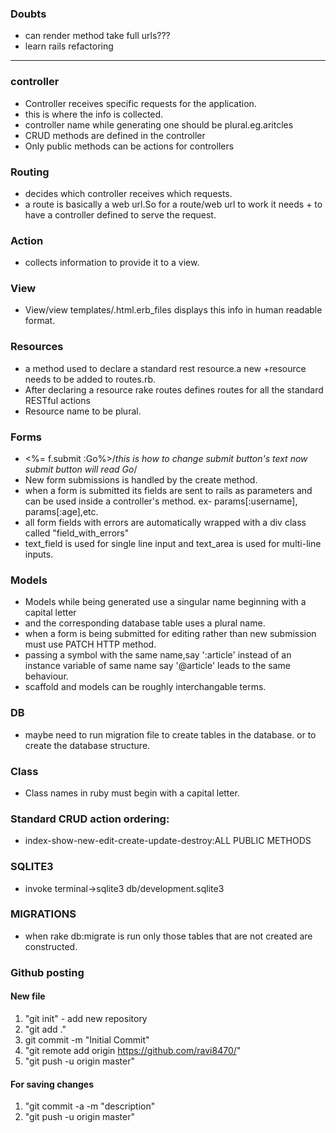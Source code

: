 ### Doubts
+ can render method take full urls???  
+ learn rails refactoring
***

### controller
+ Controller receives specific requests for the application.  
+ this is where the info is collected.  
+ controller name while generating one should be plural.eg.aritcles  
+ CRUD methods are defined in the controller  
+ Only public methods can be actions for controllers  

### Routing
+ decides which controller receives which requests.
+ a route is basically a web url.So for a route/web url to work it needs + to have a controller defined to serve the request.  

### Action
+ collects information to provide it to a view.    

### View
+ View/view templates/.html.erb_files displays this info in human readable format.    

### Resources
+ a method used to declare a standard rest resource.a new +resource needs to be added to routes.rb.
+ After declaring a resource rake routes defines routes for all the standard RESTful actions
+ Resource name to be plural.   

### Forms
+ <%= f.submit :Go%>/*this is how to change submit button's text now submit button will read Go*/
+ New form submissions is handled by the create method.
+ when a form is submitted its fields are sent to rails as parameters and can be used inside a controller's method.
ex- params[:username], params[:age],etc.
+ all form fields with errors are automatically wrapped with a div class called "field_with_errors"
+ text_field is used for single line input and text_area is used for multi-line inputs.     

### Models
+ Models while being generated use a singular name beginning with a capital letter
+ and the corresponding database table uses a plural name.
+ when a form is being submitted for editing rather than new submission must use PATCH HTTP method.
+ passing a symbol with the same name,say ':article' instead of an instance variable of same name say '@article' leads to the same behaviour.
+ scaffold and models can be roughly interchangable terms.   

### DB
+ maybe need to run migration file to create tables in the database. or to create the database structure.    

### Class
+ Class names in ruby must begin with a capital letter.    

### Standard CRUD action ordering:
+ index-show-new-edit-create-update-destroy:ALL PUBLIC METHODS

### SQLITE3
+ invoke terminal->sqlite3 db/development.sqlite3

### MIGRATIONS
+ when rake db:migrate is run only those tables that are not created are constructed.

### Github posting

#### New file
1. "git init" - add new repository  
2. "git add ."  
3. git commit -m "Initial Commit"
4. "git remote add origin https://github.com/ravi8470/<filename>"
5. "git push -u origin master"  

#### For saving changes
1. "git commit -a -m "description"
2. "git push -u origin master"
